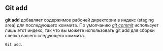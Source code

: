 ## Git add

**git add** добавляет содержимое рабочей директории в индекс (staging area) для последующего коммита. По умолчанию *[git commit](./commit.md)* использует лишь этот индекс, так что вы можете использовать git add для сборки слепка вашего следующего коммита.

```bash=
Git add.
```


